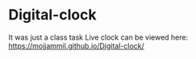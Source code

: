 # Digital-clock
It was just a class task
Live clock can be viewed here: https://mojjammil.github.io/Digital-clock/
